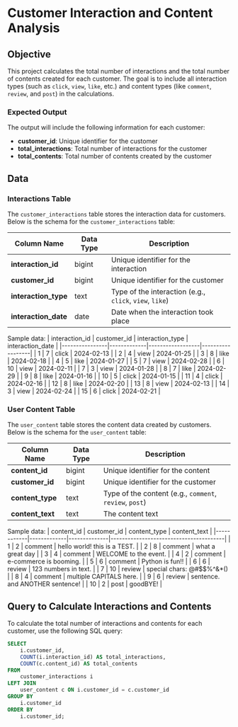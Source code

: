 # Customer Interaction and Content Analysis

## Objective

This project calculates the total number of interactions and the total number of contents created for each customer. The goal is to include all interaction types (such as `click`, `view`, `like`, etc.) and content types (like `comment`, `review`, and `post`) in the calculations.

### Expected Output

The output will include the following information for each customer:
- **customer_id**: Unique identifier for the customer
- **total_interactions**: Total number of interactions for the customer
- **total_contents**: Total number of contents created by the customer

## Data

### Interactions Table
The `customer_interactions` table stores the interaction data for customers. Below is the schema for the `customer_interactions` table:

| **Column Name**         | **Data Type** | **Description**                  |
|-------------------------|---------------|----------------------------------|
| **interaction_id**       | bigint        | Unique identifier for the interaction |
| **customer_id**          | bigint        | Unique identifier for the customer |
| **interaction_type**     | text          | Type of the interaction (e.g., `click`, `view`, `like`) |
| **interaction_date**     | date          | Date when the interaction took place |

Sample data:
| interaction_id | customer_id | interaction_type | interaction_date |
|----------------|-------------|------------------|------------------|
| 1              | 7           | click            | 2024-02-13       |
| 2              | 4           | view             | 2024-01-25       |
| 3              | 8           | like             | 2024-02-18       |
| 4              | 5           | like             | 2024-01-27       |
| 5              | 7           | view             | 2024-02-28       |
| 6              | 10          | view             | 2024-02-11       |
| 7              | 3           | view             | 2024-01-28       |
| 8              | 7           | like             | 2024-02-29       |
| 9              | 8           | like             | 2024-01-16       |
| 10             | 5           | click            | 2024-01-15       |
| 11             | 4           | click            | 2024-02-16       |
| 12             | 8           | like             | 2024-02-20       |
| 13             | 8           | view             | 2024-02-13       |
| 14             | 3           | view             | 2024-02-24       |
| 15             | 6           | click            | 2024-02-21       |

### User Content Table
The `user_content` table stores the content data created by customers. Below is the schema for the `user_content` table:

| **Column Name**         | **Data Type** | **Description**                  |
|-------------------------|---------------|----------------------------------|
| **content_id**           | bigint        | Unique identifier for the content |
| **customer_id**          | bigint        | Unique identifier for the customer |
| **content_type**         | text          | Type of the content (e.g., `comment`, `review`, `post`) |
| **content_text**         | text          | The content text |

Sample data:
| content_id | customer_id | content_type | content_text                           |
|------------|-------------|--------------|----------------------------------------|
| 1          | 2           | comment      | hello world! this is a TEST.           |
| 2          | 8           | comment      | what a great day                       |
| 3          | 4           | comment      | WELCOME to the event.                  |
| 4          | 2           | comment      | e-commerce is booming.                 |
| 5          | 6           | comment      | Python is fun!!                        |
| 6          | 6           | review       | 123 numbers in text.                  |
| 7          | 10          | review       | special chars: @#$$%^&*()              |
| 8          | 4           | comment      | multiple CAPITALS here.               |
| 9          | 6           | review       | sentence. and ANOTHER sentence!       |
| 10         | 2           | post         | goodBYE!                               |

## Query to Calculate Interactions and Contents

To calculate the total number of interactions and contents for each customer, use the following SQL query:

```sql
SELECT
    i.customer_id,
    COUNT(i.interaction_id) AS total_interactions,
    COUNT(c.content_id) AS total_contents
FROM
    customer_interactions i
LEFT JOIN
    user_content c ON i.customer_id = c.customer_id
GROUP BY
    i.customer_id
ORDER BY
    i.customer_id;
